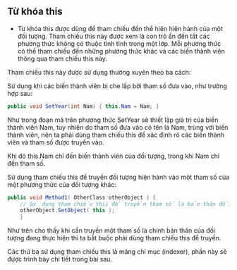 ## Từ khóa this

- Từ khóa this được dùng để tham chiếu đến thể hiện hiện hành của một đối tượng. Tham
  chiếu this này được xem là con trỏ ẩn đến tất các phương thức không có thuộc tính tĩnh
  trong một lớp. Mỗi phương thức có thể tham chiếu đến những phương thức khác và các
  biến thành viên thông qua tham chiếu this này.

Tham chiếu this này được sử dụng thường xuyên theo ba cách:

Sử dụng khi các biến thành viên bị che lấp bởi tham số đưa vào, như trường hợp sau:

```c#
public void SetYear(int Nam) { this.Nam = Nam; }
```

Như trong đoạn mã trên phương thức SetYear sẽ thiết lập giá trị của biến thành viên
Nam, tuy nhiên do tham số đưa vào có tên là Nam, trùng với biến thành viên, nên ta phải
dùng tham chiếu this để xác định rõ các biến thành viên và tham số được truyền vào.

Khi đó this.Nam chỉ đến biến thành viên của đối tượng, trong khi Nam chỉ đến tham số.

Sử dụng tham chiếu this để truyền đối tượng hiện hành vào một tham số của một phương
thức của đối tượng khác:

```c#
public void Method1( OtherClass otherObject ) {
    // Sử dụng tham chiếu this để truyền tham số là bản thân đối tượng đang thực hiện.
    otherObject.SetObject( this );
    }
```

Như trên cho thấy khi cần truyền một tham số là chính bản thân của đối tượng đang thực
hiện thì ta bắt buộc phải dùng tham chiếu this để truyền.

Các thứ ba sử dụng tham chiếu this là mảng chỉ mục (indexer), phần này sẽ được trình
bày chi tiết trong bài sau.
